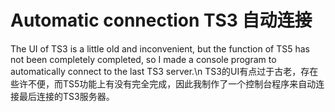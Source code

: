 # Automatic connection TS3 自动连接
The UI of TS3 is a little old and inconvenient, but the function of TS5 has not been completely completed, so I made a console program to automatically connect to the last TS3 server.\n
TS3的UI有点过于古老，存在些许不便，而TS5功能上有没有完全完成，因此我制作了一个控制台程序来自动连接最后连接的TS3服务器。